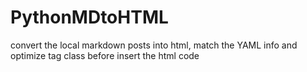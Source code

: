 # PythonMDtoHTML
convert the local markdown posts into html, match the YAML info and optimize tag class before insert the html code

